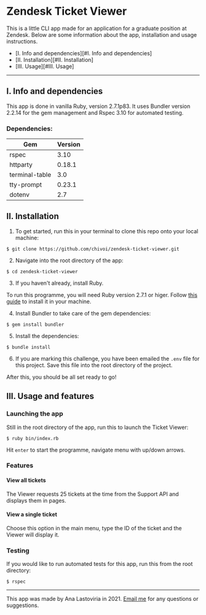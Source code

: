 # Zendesk Ticket Viewer

This is a little CLI app made for an application for a graduate position at Zendesk.
Below are some information about the app, installation and usage instructions.

* [I. Info and dependencies][#I. Info and dependencies]
* [II. Installation][#II. Installation]
* [III. Usage][#III. Usage]

___
## I. Info and dependencies

This app is done in vanilla Ruby, version 2.7.1p83. It uses Bundler version 2.2.14 for the gem management and Rspec 3.10 for automated testing.

### Dependencies:

Gem | Version
---------|----------
 rspec | 3.10
 httparty | 0.18.1
 terminal-table | 3.0
 tty-prompt | 0.23.1
 dotenv | 2.7


## II. Installation

1. To get started, run this in your terminal to clone this repo onto your local machine:

```
$ git clone https://github.com/chivoi/zendesk-ticket-viewer.git
```

2. Navigate into the root directory of the app:

```
$ cd zendesk-ticket-viewer
```

3. If you haven't already, install Ruby.

To run this programme, you will need Ruby version 2.7.1 or higer. Follow [this guide](https://www.ruby-lang.org/en/documentation/installation/) to install it in your machine.

4. Install Bundler to take care of the gem dependencies:

```
$ gem install bundler
```

5. Install the dependencies:

```
$ bundle install
```

6. If you are marking this challenge, you have been emailed the `.env` file for this project. Save this file into the root directory of the project.

After this, you should be all set ready to go!

## III. Usage and features
### Launching the app

Still in the root directory of the app, run this to launch the Ticket Viewer:

```
$ ruby bin/index.rb
```

Hit `enter` to start the programme, navigate menu with up/down arrows.
### Features

#### **View all tickets**

The Viewer requests 25 tickets at the time from the Support API and displays them in pages.

#### **View a single ticket**

Choose this option in the main menu, type the ID of the ticket and the Viewer will display it.

### Testing

If you would like to run automated tests for this app, run this from the root directory:

```
$ rspec
```
___

This app was made by Ana Lastoviria in 2021. [Email me](mailto:a.lastovirya@gmail.com) for any questions or suggestions.